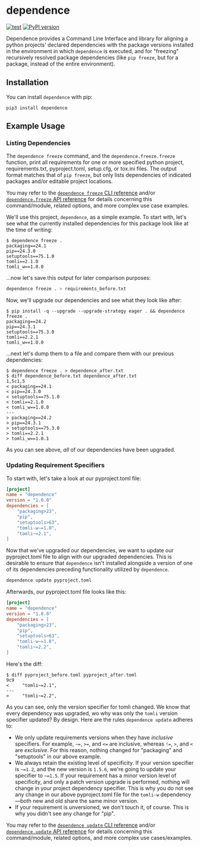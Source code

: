 # dependence

[![test](https://github.com/enorganic/dependence/actions/workflows/test.yml/badge.svg?branch=main)](https://github.com/enorganic/dependence/actions/workflows/test.yml)
[![PyPI version](https://badge.fury.io/py/dependence.svg?icon=si%3Apython)](https://badge.fury.io/py/dependence)

Dependence provides a Command Line Interface and library for aligning
a python projects' declared dependencies with the package versions
installed in the environment in which `dependence` is executed, and for
"freezing" recursively resolved package dependencies (like `pip freeze`, but
for a package, instead of the entire environment).

## Installation

You can install `dependence` with pip:

```shell
pip3 install dependence
```

## Example Usage

### Listing Dependencies

The `dependence freeze` command, and the `dependence.freeze.freeze` function,
print all requirements for one or more specified python project,
requirements.txt, pyproject.toml, setup.cfg, or tox.ini files. The output
format matches that of `pip freeze`, but only lists dependencies of indicated
packages and/or editable project locations.

You may refer to the [`dependence freeze` CLI reference](./cli.md#dependence-freeze)
and/or [`dependence.freeze` API reference](./api/freeze.md) for details
concerning this command/module, related options, and more complex use case
examples.

We'll use this project, `dependence`, as a simple example. To start with, let's
see what the currently installed dependencies for this package look like
at the time of writing:

```console
$ dependence freeze .
packaging==24.1
pip==24.3.0
setuptools==75.1.0
tomli==2.1.0
tomli_w==1.0.0
```

...now let's save this output for later comparison purposes:

```bash
dependence freeze . > requirements_before.txt
```

Now, we'll upgrade our dependencies and see what they look like after:

```console
$ pip install -q --upgrade --upgrade-strategy eager . && dependence freeze .
packaging==24.2
pip==24.3.1
setuptools==75.3.0
tomli==2.2.1
tomli_w==1.0.0
```

...next let's dump them to a file and compare them with our previous
dependencies:

```console
$ dependence freeze . > dependence_after.txt
$ diff dependence_before.txt dependence_after.txt
1,5c1,5
< packaging==24.1
< pip==24.3.0
< setuptools==75.1.0
< tomli==2.1.0
< tomli_w==1.0.0
---
> packaging==24.2
> pip==24.3.1
> setuptools==75.3.0
> tomli==2.2.1
> tomli_w==1.0.1
```

As you can see above, *all* of our dependencies have been upgraded.

### Updating Requirement Specifiers

To start with, let's take a look at our pyproject.toml file:

```toml
[project]
name = "dependence"
version = "1.0.0"
dependencies = [
    "packaging>23",
    "pip",
    "setuptools>63",
    "tomli-w~=1.0",
    "tomli~=2.1",
]
```

Now that we've upgraded our dependencies, we want to update our
pyproject.toml file to align with our upgraded dependencies. This is desirable
to ensure that `dependence` isn't installed alongside a version of one of its
dependencies preceding functionality utilized by `dependence`.

```bash
dependence update pyproject.toml
```

Afterwards, our pyproject.toml file looks like this:

```toml
[project]
name = "dependence"
version = "1.0.0"
dependencies = [
    "packaging>23",
    "pip",
    "setuptools>63",
    "tomli-w~=1.0",
    "tomli~=2.2",
]
```

Here's the diff:

```console
$ diff pyproject_before.toml pyproject_after.toml
9c9
<     "tomli~=2.1",
---
>     "tomli~=2.2",
```

As you can see, only the version specifier for tomli changed. We know that
every dependency was upgraded, wo why was only the `tomli` version specifier
updated? By design. Here are the rules `dependence update` adheres to:

-   We only update requirements versions when they have *inclusive* specifiers.
    For example, `~=`, `>=`, and `<=` are inclusive, whereas `!=`, `>`, and
    `<` are *exclusive*. For this reason, nothing changed for
    "packaging" and "setuptools" in our above example.
-   We always retain the existing level of specificity. If your version
    specifier is `~=1.2`, and the new version is `1.5.6`, we're going to
    update your specifier to `~=1.5`. If your requirement has a minor version
    level of specificity, and only a patch version upgrade is performed,
    nothing will change in your project dependency specifier. This is why
    you do not see any change in our above pyproject.toml file for the
    `tomli-w` dependency—both new and old share the same minor version.
-   If your requirement is unversioned, we don't touch it, of course. This is
    why you didn't see any change for "pip".

You may refer to the [`dependence update` CLI reference](./cli.md#dependence-update)
and/or [`dependence.update` API reference](./api/update.md) for details
concerning this command/module, related options, and more complex use
cases/examples.
